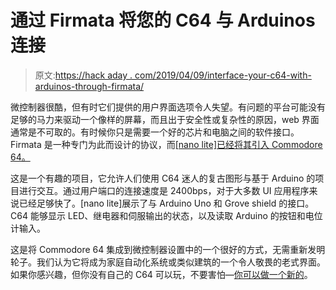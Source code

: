 # 通过 Firmata 将您的 C64 与 Arduinos 连接

> 原文:[https://hack aday . com/2019/04/09/interface-your-c64-with-arduinos-through-firmata/](https://hackaday.com/2019/04/09/interface-your-c64-with-arduinos-through-firmata/)

微控制器很酷，但有时它们提供的用户界面选项令人失望。有问题的平台可能没有足够的马力来驱动一个像样的屏幕，而且出于安全性或复杂性的原因，web 界面通常是不可取的。有时候你只是需要一个好的芯片和电脑之间的软件接口。Firmata 是一种专门为此而设计的协议，而[[nano lite]已经将其引入 Commodore 64。](https://github.com/nanoflite/C64_Firmata)

这是一个有趣的项目，它允许人们使用 C64 迷人的复古图形与基于 Arduino 的项目进行交互。通过用户端口的连接速度是 2400bps，对于大多数 UI 应用程序来说已经足够快了。[nano lite]展示了与 Arduino Uno 和 Grove shield 的接口。C64 能够显示 LED、继电器和伺服输出的状态，以及读取 Arduino 的按钮和电位计输入。

这是将 Commodore 64 集成到微控制器设置中的一个很好的方式，无需重新发明轮子。我们认为它将成为家庭自动化系统或类似建筑的一个令人敬畏的老式界面。如果你感兴趣，但你没有自己的 C64 可以玩，不要害怕—[你可以做一个新的](https://hackaday.com/2019/03/12/its-raining-brand-new-commodore-64s/)。